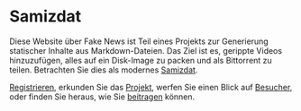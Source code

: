 # Samizdat

Diese Website über Fake News ist Teil eines Projekts zur Generierung statischer Inhalte aus Markdown-Dateien.
Das Ziel ist es, gerippte Videos hinzuzufügen, alles auf ein Disk-Image zu packen und als Bittorrent zu teilen.
Betrachten Sie dies als modernes <a href="https://de.wikipedia.org/wiki/Samizdat" target="_blank">Samizdat</a>.

[Registrieren](account/), erkunden Sie das [Projekt](project/), werfen Sie einen Blick auf [Besucher](https://fakenews.com/matomo/),
oder finden Sie heraus, wie Sie [beitragen](contribute/) können.